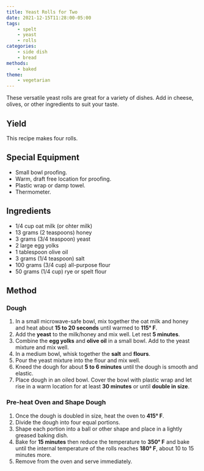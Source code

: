 ```yaml
---
title: Yeast Rolls for Two
date: 2021-12-15T11:28:00-05:00
tags:
    - spelt
    - yeast
    - rolls
categories: 
    - side dish
    - bread
methods:
    - baked
theme:
    - vegetarian
---
```

These versatile yeast rolls are great for a variety of dishes. Add in cheese, olives, or other ingredients to suit your taste.

## Yield
This recipe makes four rolls.

## Special Equipment
- Small bowl proofing.
- Warm, draft free location for proofing.
- Plastic wrap or damp towel.
- Thermometer.

## Ingredients
- 1/4 cup oat milk (or ohter milk)
- 13 grams (2 teaspoons) honey
- 3 grams (3/4 teaspoon) yeast
- 2 large egg yolks
- 1 tablespoon olive oil
- 3 grams (1/4 teaspoon) salt
- 100 grams (3/4 cup) all-purpose flour
- 50 grams (1/4 cup) rye or spelt flour

## Method
### Dough
1. In a small microwave-safe bowl, mix together the oat milk and honey and heat about **15 to 20 seconds** until warmed to **115° F**.
2. Add the **yeast** to the milk/honey and mix well. Let rest **5 minutes**.
3. Combine the **egg yolks** and **olive oil** in a small bowl. Add to the yeast mixture and mix well.
4. In a medium bowl, whisk together the **salt** and **flours**.
5. Pour the yeast mixture into the flour and mix well.
6. Kneed the dough for about **5 to 6 minutes** until the dough is smooth and elastic.
7. Place dough in an oiled bowl. Cover the bowl with plastic wrap and let rise in a warm location for at least **30 minutes** or until **double in size**.

### Pre-heat Oven and Shape Dough
1. Once the dough is doubled in size, heat the oven to **415° F**.
2. Divide the dough into four equal portions.
3. Shape each portion into a ball or other shape and place in a lightly greased baking dish.
4. Bake for **15 minutes** then reduce the temperature to **350° F** and bake until the internal temperature of the rolls reaches **180° F**, about 10 to 15 minutes more.
5. Remove from the oven and serve immediately.

